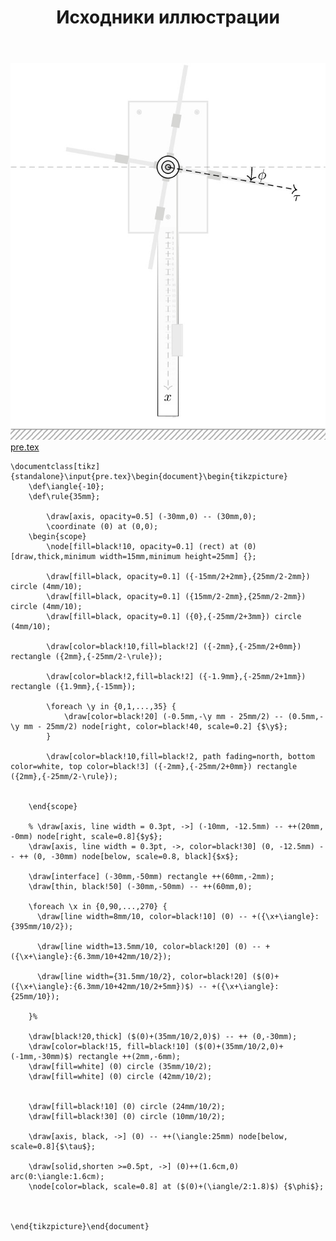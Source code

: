 ﻿---
title: "Исходники иллюстрации"
type: "notpost"
---
<a class="imag2" href="/cook/gallery/tikzpicture_81bc83708b6b611ad41d0f71c03ec67f.tex"><img src="/cook/gallery/tikzpicture_81bc83708b6b611ad41d0f71c03ec67f.pdf.jpg" alt=""></a>
<a href="/cook/gallery/pre">pre.tex</a>
<pre><code class="language-latex">\documentclass[tikz]{standalone}\input{pre.tex}\begin{document}\begin{tikzpicture}
	\def\iangle{-10};
	\def\rule{35mm};
	
		\draw[axis, opacity=0.5] (-30mm,0) -- (30mm,0);
		\coordinate (0) at (0,0);
	\begin{scope}
		\node[fill=black!10, opacity=0.1] (rect) at (0) [draw,thick,minimum width=15mm,minimum height=25mm] {};

		\draw[fill=black, opacity=0.1] ({-15mm/2+2mm},{25mm/2-2mm}) circle (4mm/10);
		\draw[fill=black, opacity=0.1] ({15mm/2-2mm},{25mm/2-2mm}) circle (4mm/10);
		\draw[fill=black, opacity=0.1] ({0},{-25mm/2+3mm}) circle (4mm/10);

		\draw[color=black!10,fill=black!2] ({-2mm},{-25mm/2+0mm}) rectangle ({2mm},{-25mm/2-\rule});

		\draw[color=black!2,fill=black!2] ({-1.9mm},{-25mm/2+1mm}) rectangle ({1.9mm},{-15mm});

		\foreach \y in {0,1,...,35} {
			\draw[color=black!20] (-0.5mm,-\y mm - 25mm/2) -- (0.5mm,-\y mm - 25mm/2) node[right, color=black!40, scale=0.2] {$\y$};
		}

		\draw[color=black!10,fill=black!2, path fading=north, bottom color=white, top color=black!3] ({-2mm},{-25mm/2+0mm}) rectangle ({2mm},{-25mm/2-\rule});


	\end{scope}

	% \draw[axis, line width = 0.3pt, ->] (-10mm, -12.5mm) -- ++(20mm, -0mm) node[right, scale=0.8]{$y$};
	\draw[axis, line width = 0.3pt, ->, color=black!30] (0, -12.5mm) -- ++ (0, -30mm) node[below, scale=0.8, black]{$x$};

	\draw[interface] (-30mm,-50mm) rectangle ++(60mm,-2mm);
	\draw[thin, black!50] (-30mm,-50mm) -- ++(60mm,0);

	\foreach \x in {0,90,...,270} {
	  \draw[line width=8mm/10, color=black!10] (0) -- +({\x+\iangle}:{395mm/10/2});

	  \draw[line width=13.5mm/10, color=black!20] (0) -- +({\x+\iangle}:{6.3mm/10+42mm/10/2});

	  \draw[line width={31.5mm/10/2}, color=black!20] ($(0)+({\x+\iangle}:{6.3mm/10+42mm/10/2+5mm})$) -- +({\x+\iangle}:{25mm/10});

	}%

	\draw[black!20,thick] ($(0)+(35mm/10/2,0)$) -- ++ (0,-30mm);
	\draw[color=black!15, fill=black!10] ($(0)+(35mm/10/2,0)+(-1mm,-30mm)$) rectangle ++(2mm,-6mm);
	\draw[fill=white] (0) circle (35mm/10/2);
	\draw[fill=white] (0) circle (42mm/10/2);


	\draw[fill=black!10] (0) circle (24mm/10/2);
	\draw[fill=black!30] (0) circle (10mm/10/2);
	
	\draw[axis, black, ->] (0) -- ++(\iangle:25mm) node[below, scale=0.8]{$\tau$};

    \draw[solid,shorten >=0.5pt, ->] (0)++(1.6cm,0) arc(0:\iangle:1.6cm);
    \node[color=black, scale=0.8] at ($(0)+(\iangle/2:1.8)$) {$\phi$};



\end{tikzpicture}\end{document}</code></pre>